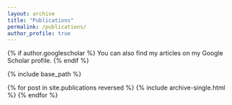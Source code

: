 ```yaml
---
layout: archive
title: "Publications"
permalink: /publications/
author_profile: true
---
```



{% if author.googlescholar %} You can also find my articles on my Google Scholar profile. {% endif %}

{% include base_path %}

{% for post in site.publications reversed %} {% include archive-single.html %} {% endfor %}

